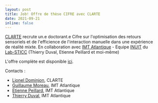 ```yaml
---
layout: post
title: Job! Offre de thèse CIFRE avec CLARTE
date: 2021-09-21
inline: false
---
```



[CLARTE](https://www.clarte-lab.fr) recrute un.e doctorant.e Cifre sur l'optimisation des retours sensoriels et de l'efficience de l'interaction manuelle dans une expérience de réalité mixte. En collaboration avec [IMT Atlantique](https://www.imt-atlantique.fr) - Equipe [INUIT](https://labsticc.fr/en/teams/inuit) du [Lab-STICC](https://labsticc.fr/en) (Thierry Duval, Etienne Peillard et moi-même)

L'offre complète est disponible [ici](https://www.clarte-lab.fr/images/OffreDeTh%C3%A8seCLARTE.pdf). 

Contacts : 

 - [Lionel Dominjon](mailto:lionel.dominjon@clarte-lab.fr), CLARTE
 - [Guillaume Moreau](mailto:guillaume.moreau@imt-atlantique.fr), IMT Atlantique
 - [Etienne Peillard](mailto:etienne.peillard@imt-atlantique.fr),  IMT Atlantique
 - [Thierry Duval](mailto:thierry.duval@imt-atlantique), IMT Atlantique
 
  


